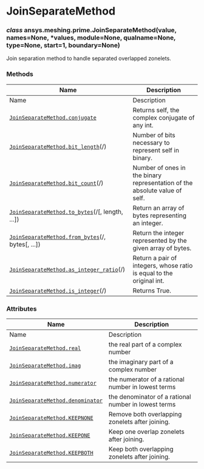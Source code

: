 # JoinSeparateMethod

<a id="ansys.meshing.prime.JoinSeparateMethod"></a>

### *class* ansys.meshing.prime.JoinSeparateMethod(value, names=None, \*values, module=None, qualname=None, type=None, start=1, boundary=None)

Join separation method to handle separated overlapped zonelets.

<!-- !! processed by numpydoc !! -->

### Methods

| Name | Description |
|----------------------------------------------------------------------------------------------------------------------------------------------------------------|----------------------------------------------------------------------------|
| Name | Description |
| [`JoinSeparateMethod.conjugate`](ansys.meshing.prime.JoinSeparateMethod.conjugate.md#ansys.meshing.prime.JoinSeparateMethod.conjugate)                         | Returns self, the complex conjugate of any int.                            |
| [`JoinSeparateMethod.bit_length`](ansys.meshing.prime.JoinSeparateMethod.bit_length.md#ansys.meshing.prime.JoinSeparateMethod.bit_length)(/)                   | Number of bits necessary to represent self in binary.                      |
| [`JoinSeparateMethod.bit_count`](ansys.meshing.prime.JoinSeparateMethod.bit_count.md#ansys.meshing.prime.JoinSeparateMethod.bit_count)(/)                      | Number of ones in the binary representation of the absolute value of self. |
| [`JoinSeparateMethod.to_bytes`](ansys.meshing.prime.JoinSeparateMethod.to_bytes.md#ansys.meshing.prime.JoinSeparateMethod.to_bytes)(/[, length, ...])          | Return an array of bytes representing an integer.                          |
| [`JoinSeparateMethod.from_bytes`](ansys.meshing.prime.JoinSeparateMethod.from_bytes.md#ansys.meshing.prime.JoinSeparateMethod.from_bytes)(/, bytes[, ...])     | Return the integer represented by the given array of bytes.                |
| [`JoinSeparateMethod.as_integer_ratio`](ansys.meshing.prime.JoinSeparateMethod.as_integer_ratio.md#ansys.meshing.prime.JoinSeparateMethod.as_integer_ratio)(/) | Return a pair of integers, whose ratio is equal to the original int.       |
| [`JoinSeparateMethod.is_integer`](ansys.meshing.prime.JoinSeparateMethod.is_integer.md#ansys.meshing.prime.JoinSeparateMethod.is_integer)(/)                   | Returns True.                                                              |

### Attributes

| Name | Description |
|----------------------------------------------------------------------------------------------------------------------------------------------|------------------------------------------------------|
| Name | Description |
| [`JoinSeparateMethod.real`](ansys.meshing.prime.JoinSeparateMethod.real.md#ansys.meshing.prime.JoinSeparateMethod.real)                      | the real part of a complex number                    |
| [`JoinSeparateMethod.imag`](ansys.meshing.prime.JoinSeparateMethod.imag.md#ansys.meshing.prime.JoinSeparateMethod.imag)                      | the imaginary part of a complex number               |
| [`JoinSeparateMethod.numerator`](ansys.meshing.prime.JoinSeparateMethod.numerator.md#ansys.meshing.prime.JoinSeparateMethod.numerator)       | the numerator of a rational number in lowest terms   |
| [`JoinSeparateMethod.denominator`](ansys.meshing.prime.JoinSeparateMethod.denominator.md#ansys.meshing.prime.JoinSeparateMethod.denominator) | the denominator of a rational number in lowest terms |
| [`JoinSeparateMethod.KEEPNONE`](ansys.meshing.prime.JoinSeparateMethod.KEEPNONE.md#ansys.meshing.prime.JoinSeparateMethod.KEEPNONE)          | Remove both overlapping zonelets after joining.      |
| [`JoinSeparateMethod.KEEPONE`](ansys.meshing.prime.JoinSeparateMethod.KEEPONE.md#ansys.meshing.prime.JoinSeparateMethod.KEEPONE)             | Keep one overlap zonelets after joining.             |
| [`JoinSeparateMethod.KEEPBOTH`](ansys.meshing.prime.JoinSeparateMethod.KEEPBOTH.md#ansys.meshing.prime.JoinSeparateMethod.KEEPBOTH)          | Keep both overlapping zonelets after joining.        |
<!-- vale on -->